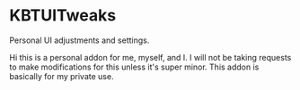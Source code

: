 # KBTUITweaks
Personal UI adjustments and settings.

Hi this is a personal addon for me, myself, and I. I will not be taking requests to make modifications for this unless it's super minor. This addon is basically for my private use.
